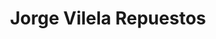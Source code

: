 ---
title: "Jorge Vilela Repuestos"
url: /beccar/jorge-vilela-repuestos/
shop: piezas de automóviles
---